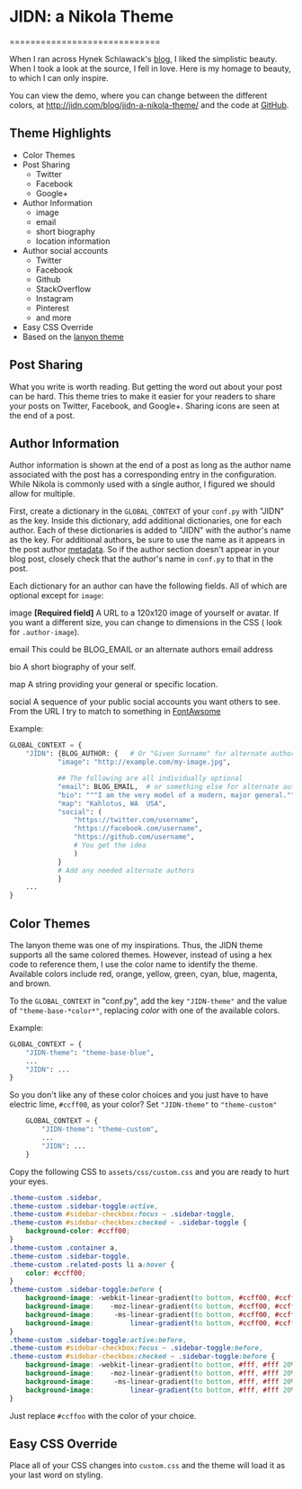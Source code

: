# JIDN: a Nikola Theme
=============================

When I ran across Hynek Schlawack's [blog](https://hynek.me/articles), I liked the simplistic beauty.
When I took a look at the source, I fell in love.
Here is my homage to beauty, to which I can only inspire.

You can view the demo, where you can change between the different colors, at http://jidn.com/blog/jidn-a-nikola-theme/ and the code at [GitHub](https://github.com/jidn/nikola-jidn).

## Theme Highlights

* Color Themes
* Post Sharing
    + Twitter
    + Facebook
    + Google+
* Author Information
    + image
    + email
    + short biography
    + location information
* Author social accounts
    + Twitter
    + Facebook
    + Github
    + StackOverflow
    + Instagram
    + Pinterest
    + and more
* Easy CSS Override
* Based on the [lanyon theme](https://themes.getnikola.com/v7/lanyon/)

## Post Sharing

What you write is worth reading.
But getting the word out about your post can be hard.
This theme tries to make it easier for your readers to share your posts on Twitter, Facebook, and Google+.
Sharing icons are seen at the end of a post.

## Author Information

Author information is shown at the end of a post as long as the author name associated with the post has a corresponding entry in the configuration.
While Nikola is commonly used with a single author, I figured we should allow for multiple.

First, create a dictionary in the `GLOBAL_CONTEXT` of your `conf.py` with "JIDN" as the key.
Inside this dictionary, add additional dictionaries, one for each author.
Each of these dictionaries is added to "JIDN" with the author's name as the key.
For additional authors, be sure to use the name as it appears in the post author [metadata](https://getnikola.com/handbook.html#extra).
So if the author section doesn't appear in your blog post, closely check that the author's name in `conf.py` to that in the post.

Each dictionary for an author can have the following fields.
All of which are optional except for `image`:

image
    **[Required field]**
    A URL to a 120x120 image of yourself or avatar.
    If you want a different size, you can change to dimensions in the CSS (
    look for `.author-image`).

email
    This could be BLOG_EMAIL or an alternate authors email address

bio
    A short biography of your self.

map
    A string providing your general or specific location.

social
    A sequence of your public social accounts you want others to see.
    From the URL I try to match to something in [FontAwsome](http://fontawesome.io/icons/#brand)


Example:

```python
GLOBAL_CONTEXT = {
    "JIDN": {BLOG_AUTHOR: {   # Or "Given Surname" for alternate authors
            "image": "http://example.com/my-image.jpg",

            ## The following are all individually optional
            "email": BLOG_EMAIL,  # or something else for alternate authors
            "bio": """I am the very model of a modern, major general.""",
            "map": "Kahlotus, WA  USA",
            "social": (
                "https://twitter.com/username",
                "https://facebook.com/username",
                "https://github.com/username",
                # You get the idea
                )
            }
            # Add any needed alternate authors
            }
    ...
}
```

## Color Themes

The lanyon theme was one of my inspirations.
Thus, the JIDN theme supports all the same colored themes.
However, instead of using a hex code to reference them, I use the color name to identify the theme.
Available colors include red, orange, yellow, green, cyan, blue, magenta, and brown.

To the `GLOBAL_CONTEXT` in "conf.py", add the key `"JIDN-theme"` and the value of `"theme-base-*color*"`, replacing *color* with one of the available colors.

Example:

```python
GLOBAL_CONTEXT = {
    "JIDN-theme": "theme-base-blue",
    ...
    "JIDN": ...
}
```

So you don't like any of these color choices and you just have to have electric lime, `#ccff00`, as your color?
Set `"JIDN-theme"` to `"theme-custom"`

```python
    GLOBAL_CONTEXT = {
        "JIDN-theme": "theme-custom",
        ...
        "JIDN": ...
    }
```

Copy the following CSS to `assets/css/custom.css` and you are ready to hurt your eyes.

```css
.theme-custom .sidebar,
.theme-custom .sidebar-toggle:active,
.theme-custom #sidebar-checkbox:focus ~ .sidebar-toggle,
.theme-custom #sidebar-checkbox:checked ~ .sidebar-toggle {
    background-color: #ccff00;
}
.theme-custom .container a,
.theme-custom .sidebar-toggle,
.theme-custom .related-posts li a:hover {
    color: #ccff00;
}
.theme-custom .sidebar-toggle:before {
    background-image: -webkit-linear-gradient(to bottom, #ccff00, #ccff00 20%, #fff 20%, #fff 40%, #ccff00 40%, #ccff00 60%, #fff 60%, #fff 80%, #ccff00 80%, #ccff00 100%);
    background-image:    -moz-linear-gradient(to bottom, #ccff00, #ccff00 20%, #fff 20%, #fff 40%, #ccff00 40%, #ccff00 60%, #fff 60%, #fff 80%, #ccff00 80%, #ccff00 100%);
    background-image:     -ms-linear-gradient(to bottom, #ccff00, #ccff00 20%, #fff 20%, #fff 40%, #ccff00 40%, #ccff00 60%, #fff 60%, #fff 80%, #ccff00 80%, #ccff00 100%);
    background-image:         linear-gradient(to bottom, #ccff00, #ccff00 20%, #fff 20%, #fff 40%, #ccff00 40%, #ccff00 60%, #fff 60%, #fff 80%, #ccff00 80%, #ccff00 100%);
}
.theme-custom .sidebar-toggle:active:before,
.theme-custom #sidebar-checkbox:focus ~ .sidebar-toggle:before,
.theme-custom #sidebar-checkbox:checked ~ .sidebar-toggle:before {
    background-image: -webkit-linear-gradient(to bottom, #fff, #fff 20%, #ccff00 20%, #ccff00 40%, #fff 40%, #fff 60%, #ccff00 60%, #ccff00 80%, #fff 80%, #fff 100%);
    background-image:    -moz-linear-gradient(to bottom, #fff, #fff 20%, #ccff00 20%, #ccff00 40%, #fff 40%, #fff 60%, #ccff00 60%, #ccff00 80%, #fff 80%, #fff 100%);
    background-image:     -ms-linear-gradient(to bottom, #fff, #fff 20%, #ccff00 20%, #ccff00 40%, #fff 40%, #fff 60%, #ccff00 60%, #ccff00 80%, #fff 80%, #fff 100%);
    background-image:         linear-gradient(to bottom, #fff, #fff 20%, #ccff00 20%, #ccff00 40%, #fff 40%, #fff 60%, #ccff00 60%, #ccff00 80%, #fff 80%, #fff 100%);
}
```

Just replace `#ccffoo` with the color of your choice.

## Easy CSS Override

Place all of your CSS changes into `custom.css` and the theme will load it as your last word on styling.
